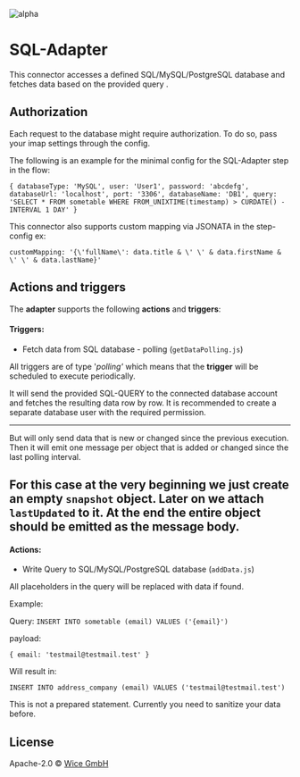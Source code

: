 ![alpha](https://img.shields.io/badge/Status-Alpha-yellow.svg)

# SQL-Adapter

This connector accesses a defined SQL/MySQL/PostgreSQL database and fetches data based on the provided query .

## Authorization
Each request to the database might require authorization. To do so, pass your imap settings through the config.

The following is an example for the minimal config for the SQL-Adapter step in the flow:

`{
  databaseType: 'MySQL',
  user: 'User1',
  password: 'abcdefg',
  databaseUrl: 'localhost',
  port: '3306',
  databaseName: 'DB1',
  query: 'SELECT * FROM sometable WHERE FROM_UNIXTIME(timestamp) > CURDATE() - INTERVAL 1 DAY'
}`

This connector also supports custom mapping via JSONATA in the step-config ex:

`customMapping: '{\'fullName\': data.title & \' \' & data.firstName & \' \' & data.lastName}'`

## Actions and triggers
The **adapter** supports the following **actions** and **triggers**:

#### Triggers:
  - Fetch data from SQL database - polling (```getDataPolling.js```)

  All triggers are of type '*polling'* which means that the **trigger** will be scheduled to execute periodically.

  It will send the provided SQL-QUERY to the connected database account and fetches the resulting data row by row. It is recommended to create a separate database user with the required permission.

  ---
  But will only send data that is new or changed since the previous execution. Then it will emit one message per object that is added or changed since the last polling interval.

  For this case at the very beginning we just create an empty `snapshot` object. Later on we attach ``lastUpdated`` to it. At the end the entire object should be emitted as the message body.
  ---

#### Actions:
  - Write Query to SQL/MySQL/PostgreSQL database (```addData.js```)

  All placeholders in the query will be replaced with data if found.

  Example:

  Query:
  `INSERT INTO sometable (email) VALUES ('{email}')`

  payload:

  `{ email: 'testmail@testmail.test' }`

  Will result in:

  `INSERT INTO address_company (email) VALUES ('testmail@testmail.test')`

  This is not a prepared statement. Currently you need to sanitize your data before.

## License

Apache-2.0 © [Wice GmbH](https://wice.de/)
